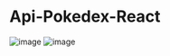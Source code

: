 # Api-Pokedex-React


![image](https://user-images.githubusercontent.com/107701223/228610850-9b6956b3-93f0-4f4d-b98e-4ac59470e196.png)
![image](https://user-images.githubusercontent.com/107701223/228610897-5e7e2bb4-3e4d-4157-b793-1fccefa1bcfa.png)
